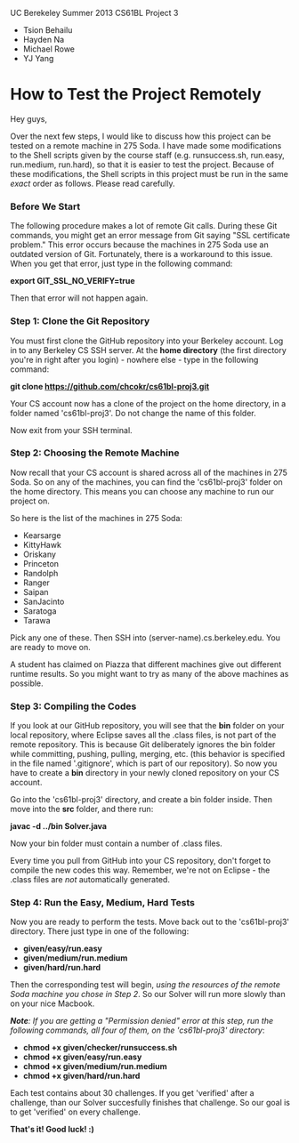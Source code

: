 UC Berekeley Summer 2013 CS61BL Project 3

- Tsion Behailu
- Hayden Na
- Michael Rowe
- YJ Yang

<h1>How to Test the Project Remotely</h1>

Hey guys,

Over the next few steps, I would like to discuss how this project can be tested
on a remote machine in 275 Soda. I have made some modifications to the Shell
scripts given by the course staff (e.g. runsuccess.sh, run.easy, run.medium,
run.hard), so that it is easier to test the project.
Because of these modifications, the Shell scripts in this project must be run
in the same <i>exact</i> order as follows. Please read carefully.

<h3>Before We Start</h3>

The following procedure makes a lot of remote Git calls.
During these Git commands, you might get an error message from Git
saying "SSL certificate problem." This error occurs because the machines
in 275 Soda use an outdated version of Git. Fortunately, there is a
workaround to this issue. When you get that error, just type in the following command:

<b>export GIT_SSL_NO_VERIFY=true</b>

Then that error will not happen again.

<h3>Step 1: Clone the Git Repository</h3>

You must first clone the GitHub repository into your Berkeley account.
Log in to any Berkeley CS SSH server. At the <b>home directory</b>
(the first directory you're in right after you login) - nowhere else -
type in the following command:

<b>git clone https://github.com/chcokr/cs61bl-proj3.git</b>

Your CS account now has a clone of the project on the home directory,
in a folder named 'cs61bl-proj3'. Do not change the name of this folder.

Now exit from your SSH terminal.

<h3>Step 2: Choosing the Remote Machine</h3>

Now recall that your CS account is shared across all of the machines in
275 Soda. So on any of the machines, you can find the 'cs61bl-proj3' folder
on the home directory. This means you can choose any machine to run our project on.

So here is the list of the machines in 275 Soda:

- Kearsarge
- KittyHawk
- Oriskany
- Princeton
- Randolph
- Ranger
- Saipan
- SanJacinto
- Saratoga
- Tarawa

Pick any one of these. Then SSH into (server-name).cs.berkeley.edu.
You are ready to move on.

A student has claimed on Piazza that different machines give out different
runtime results. So you might want to try as many of the above machines
as possible.

<h3>Step 3: Compiling the Codes</h3>

If you look at our GitHub repository, you will see that the <b>bin</b> folder
on your local repository, where Eclipse saves all the .class files,
is not part of the remote repository. This is because Git deliberately
ignores the bin folder while committing, pushing, pulling, merging, etc.
(this behavior is specified in the file named '.gitignore', which is
part of our repository). So now you have to create a <b>bin</b>
directory in your newly cloned repository on your CS account.

Go into the 'cs61bl-proj3' directory, and create a bin folder inside.
Then move into the <b>src</b> folder, and there run:

<b>javac -d ../bin Solver.java</b>

Now your bin folder must contain a number of .class files.

Every time you pull from GitHub into your CS repository,
don't forget to compile the new codes this way. Remember, we're not on
Eclipse - the .class files are <i>not</i> automatically generated.

<h3>Step 4: Run the Easy, Medium, Hard Tests</h3>

Now you are ready to perform the tests. Move back out to the 
'cs61bl-proj3' directory. There just type in one of the following:

- <b>given/easy/run.easy</b>
- <b>given/medium/run.medium</b>
- <b>given/hard/run.hard</b>

Then the corresponding test will begin, <i>using the resources of the
remote Soda machine you chose in Step 2</i>. So our Solver will run
more slowly than on your nice Macbook.

<i><b>Note</b>: If you are getting a "Permission denied" error at this step,
run the following commands, all four of them, on the 'cs61bl-proj3' directory</i>:

- <b>chmod +x given/checker/runsuccess.sh</b>
- <b>chmod +x given/easy/run.easy</b>
- <b>chmod +x given/medium/run.medium</b>
- <b>chmod +x given/hard/run.hard</b>

Each test contains about 30 challenges. If you get 'verified' after
a challenge, than our Solver succesfully finishes that challenge.
So our goal is to get 'verified' on every challenge.

<b>That's it! Good luck! :)</b>